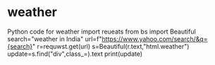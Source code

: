 # weather
Python code for weather
import reueats
from bs import Beautiful
search="weather in India"
url=f"https://www.yahoo.com/search/&q={search}"
r=requwst.get(url)
s=Beautiful(r.text,"html.weather")
update=s.find("div",class_=).text
print(update)
